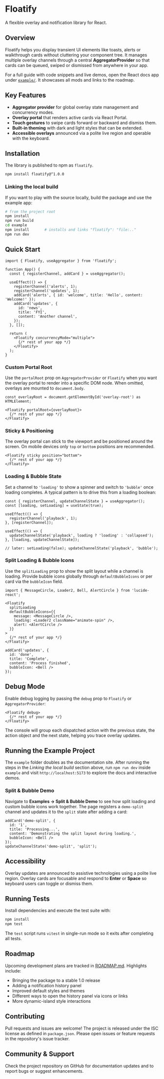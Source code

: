 # Floatify

A flexible overlay and notification library for React.

## Overview

Floatify helps you display transient UI elements like toasts, alerts or walkthrough cards without cluttering your component tree. It manages multiple overlay channels through a central **AggregatorProvider** so that cards can be queued, swiped or dismissed from anywhere in your app.

For a full guide with code snippets and live demos, open the React docs app under [`example/`](example/index.html). It showcases all mods and links to the roadmap.

## Key Features

- **Aggregator provider** for global overlay state management and concurrency modes.
- **Overlay portal** that renders active cards via React Portal.
- **Touch gestures** to swipe cards forward or backward and dismiss them.
- **Built‑in theming** with dark and light styles that can be extended.
- **Accessible overlays** announced via a polite live region and operable with the keyboard.

## Installation

The library is published to npm as `floatify`.

```bash
npm install floatify@^1.0.0
```

### Linking the local build

If you want to play with the source locally, build the package and use the example app:

```bash
# from the project root
npm install
npm run build
cd example
npm install       # installs and links "floatify": "file:.."
npm run dev
```

## Quick Start

```tsx
import { Floatify, useAggregator } from 'floatify';

function App() {
  const { registerChannel, addCard } = useAggregator();

  useEffect(() => {
    registerChannel('alerts', 1);
    registerChannel('updates', 1);
    addCard('alerts', { id: 'welcome', title: 'Hello', content: 'Welcome!' });
    addCard('updates', {
      id: 'news',
      title: 'FYI',
      content: 'Another channel',
    });
  }, []);

  return (
    <Floatify concurrencyMode="multiple">
      {/* rest of your app */}
    </Floatify>
  );
}
```

### Custom Portal Root

Use the `portalRoot` prop on `AggregatorProvider` or `Floatify` when you want the overlay portal to render into a specific DOM node. When omitted, overlays are mounted to `document.body`.

```tsx
const overlayRoot = document.getElementById('overlay-root') as HTMLElement;

<Floatify portalRoot={overlayRoot}>
  {/* rest of your app */}
</Floatify>
```

### Sticky & Positioning

The overlay portal can stick to the viewport and be positioned around the screen.
On mobile devices only `top` or `bottom` positions are recommended.

```tsx
<Floatify sticky position="bottom">
  {/* rest of your app */}
</Floatify>
```

### Loading & Bubble State

Set a channel to `'loading'` to show a spinner and switch to `'bubble'` once loading completes. A typical pattern is to drive this from a loading boolean:

```tsx
const { registerChannel, updateChannelState } = useAggregator();
const [loading, setLoading] = useState(true);

useEffect(() => {
  registerChannel('playback', 1);
}, [registerChannel]);

useEffect(() => {
  updateChannelState('playback', loading ? 'loading' : 'collapsed');
}, [loading, updateChannelState]);

// later: setLoading(false); updateChannelState('playback', 'bubble');
```

### Split Loading & Bubble Icons

Use the `splitLoading` prop to show the split layout while a channel is loading.
Provide bubble icons globally through `defaultBubbleIcons` or per card via the
`bubbleIcon` field.

```tsx
import { MessageCircle, Loader2, Bell, AlertCircle } from 'lucide-react';

<Floatify
  splitLoading
  defaultBubbleIcons={{
    message: <MessageCircle />,
    loading: <Loader2 className="animate-spin" />,
    alert: <AlertCircle />
  }}
>
  {/* rest of your app */}
</Floatify>

addCard('updates', {
  id: 'done',
  title: 'Complete',
  content: 'Process finished',
  bubbleIcon: <Bell />
});
```

## Debug Mode

Enable debug logging by passing the `debug` prop to `Floatify` or
`AggregatorProvider`:

```tsx
<Floatify debug>
  {/* rest of your app */}
</Floatify>
```

The console will group each dispatched action with the previous state,
the action object and the next state, helping you trace overlay updates.

## Running the Example Project

The `example` folder doubles as the documentation site. After running the steps in the *Linking the local build* section above, run `npm run dev` inside `example` and visit `http://localhost:5173` to explore the docs and interactive demos.

### Split & Bubble Demo

Navigate to **Examples → Split & Bubble Demo** to see how split loading and custom bubble icons work together. The page registers a `demo-split` channel and updates it to the `split` state after adding a card:

```tsx
addCard('demo-split', {
  id: '1',
  title: 'Processing...',
  content: 'Demonstrating the split layout during loading.',
  bubbleIcon: <Bell />
});
updateChannelState('demo-split', 'split');
```

## Accessibility

Overlay updates are announced to assistive technologies using a polite live region. Overlay cards are focusable and respond to **Enter** or **Space** so keyboard users can toggle or dismiss them.

## Running Tests

Install dependencies and execute the test suite with:

```bash
npm install
npm test
```

The `test` script runs `vitest` in single-run mode so it exits after completing all tests.

## Roadmap

Upcoming development plans are tracked in [ROADMAP.md](ROADMAP.md). Highlights include:

- Bringing the package to a stable 1.0 release
- Adding a notification history panel
- Improved default styles and themes
- Different ways to open the history panel via icons or links
- More dynamic-island style interactions

## Contributing

Pull requests and issues are welcome! The project is released under the ISC license as defined in `package.json`. Please open issues or feature requests in the repository's issue tracker.

## Community & Support

Check the project repository on GitHub for documentation updates and to report bugs or suggest enhancements.
